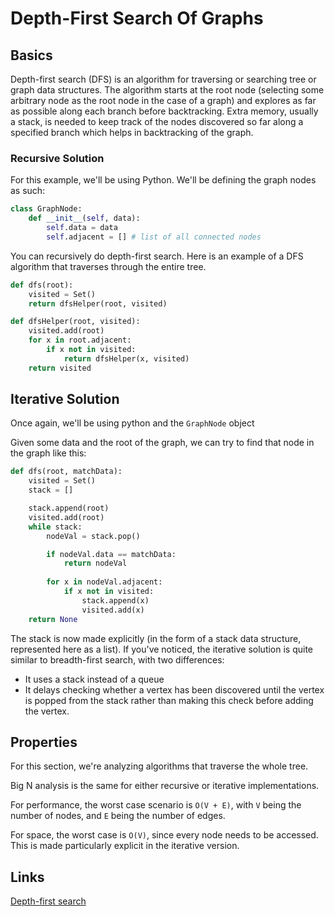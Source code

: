 # Depth-First Search Of Graphs

## Basics

Depth-first search (DFS) is an algorithm for traversing or searching tree or graph data structures. The algorithm starts at the root node (selecting some arbitrary node as the root node in the case of a graph) and explores as far as possible along each branch before backtracking. Extra memory, usually a stack, is needed to keep track of the nodes discovered so far along a specified branch which helps in backtracking of the graph.

### Recursive Solution

For this example, we'll be using Python. We'll be defining the graph nodes as such:

```python
class GraphNode:
    def __init__(self, data):
        self.data = data
        self.adjacent = [] # list of all connected nodes
```

You can recursively do depth-first search. Here is an example of a DFS algorithm that traverses through the entire tree.

```python
def dfs(root):
    visited = Set()
    return dfsHelper(root, visited)

def dfsHelper(root, visited):
    visited.add(root)
    for x in root.adjacent:
        if x not in visited:
            return dfsHelper(x, visited)
    return visited
```

## Iterative Solution

Once again, we'll be using python and  the `GraphNode` object

Given some data and the root of the graph, we can try to find that node in the graph like this:

```python
def dfs(root, matchData):
    visited = Set()
    stack = []

    stack.append(root)
    visited.add(root)
    while stack:
        nodeVal = stack.pop()

        if nodeVal.data == matchData:
            return nodeVal
        
        for x in nodeVal.adjacent:
            if x not in visited:
                stack.append(x)
                visited.add(x)
    return None

```

The stack is now made explicitly (in the form of a stack data structure, represented here as a list). If you've noticed, the iterative solution is quite similar to breadth-first search, with two differences:

- It uses a stack instead of a queue
- It delays checking whether a vertex has been discovered until the vertex is popped from the stack rather than making this check before adding the vertex.

## Properties

For this section, we're analyzing algorithms that traverse the whole tree.

Big N analysis is the same for either recursive or iterative implementations.

For performance, the worst case scenario is `O(V + E)`, with `V` being the number of nodes, and `E` being the number of edges.

For space, the worst case is `O(V)`, since every node needs to be accessed. This is made particularly explicit in the iterative version.

## Links

[Depth-first search](https://en.wikipedia.org/wiki/Depth-first_search)
